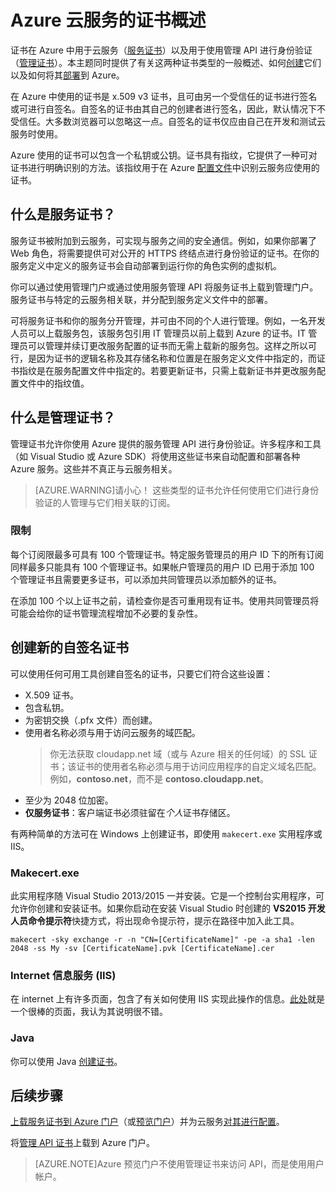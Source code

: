 <properties 
	pageTitle="Azure 云服务 - 所有你想要了解的关于证书的内容" 
	description="了解如何使用 Windows Azure 创建和使用证书" 
	services="cloud-services" 
	documentationCenter=".net" 
	authors="Thraka" 
	manager="timlt" 
	editor=""/>

<tags 
	ms.service="cloud-services" 
	ms.date="07/16/2015"
	wacn.date="09/15/2015"/>

# Azure 云服务的证书概述
证书在 Azure 中用于云服务（[服务证书](#what-are-service-certificates)）以及用于使用管理 API 进行身份验证（[管理证书](#what-are-management-certificates)）。本主题同时提供了有关这两种证书类型的一般概述、如何[创建](#create)它们以及如何将其[部署](#deploy)到 Azure。

在 Azure 中使用的证书是 x.509 v3 证书，且可由另一个受信任的证书进行签名或可进行自签名。自签名的证书由其自己的创建者进行签名，因此，默认情况下不受信任。大多数浏览器可以忽略这一点。自签名的证书仅应由自己在开发和测试云服务时使用。

Azure 使用的证书可以包含一个私钥或公钥。证书具有指纹，它提供了一种可对证书进行明确识别的方法。该指纹用于在 Azure [配置文件](/documentation/articles/cloud-services-configure-ssl-certificate)中识别云服务应使用的证书。

## 什么是服务证书？
服务证书被附加到云服务，可实现与服务之间的安全通信。例如，如果你部署了 Web 角色，将需要提供可对公开的 HTTPS 终结点进行身份验证的证书。在你的服务定义中定义的服务证书会自动部署到运行你的角色实例的虚拟机。

你可以通过使用管理门户或通过使用服务管理 API 将服务证书上载到管理门户。服务证书与特定的云服务相关联，并分配到服务定义文件中的部署。

可将服务证书和你的服务分开管理，并可由不同的个人进行管理。例如，一名开发人员可以上载服务包，该服务包引用 IT 管理员以前上载到 Azure 的证书。IT 管理员可以管理并续订更改服务配置的证书而无需上载新的服务包。这样之所以可行，是因为证书的逻辑名称及其存储名称和位置是在服务定义文件中指定的，而证书指纹是在服务配置文件中指定的。若要更新证书，只需上载新证书并更改服务配置文件中的指纹值。

## 什么是管理证书？
管理证书允许你使用 Azure 提供的服务管理 API 进行身份验证。许多程序和工具（如 Visual Studio 或 Azure SDK）将使用这些证书来自动配置和部署各种 Azure 服务。这些并不真正与云服务相关。

>[AZURE.WARNING]请小心！ 这些类型的证书允许任何使用它们进行身份验证的人管理与它们相关联的订阅。

### 限制
每个订阅限最多可具有 100 个管理证书。特定服务管理员的用户 ID 下的所有订阅同样最多只能具有 100 个管理证书。如果帐户管理员的用户 ID 已用于添加 100 个管理证书且需要更多证书，可以添加共同管理员以添加额外的证书。

在添加 100 个以上证书之前，请检查你是否可重用现有证书。使用共同管理员将可能会给你的证书管理流程增加不必要的复杂性。


<a name="create"></a>
## <a id="create"></a>创建新的自签名证书
可以使用任何可用工具创建自签名的证书，只要它们符合这些设置：

* X.509 证书。
* 包含私钥。
* 为密钥交换（.pfx 文件）而创建。
* 使用者名称必须与用于访问云服务的域匹配。
    > 你无法获取 cloudapp.net 域（或与 Azure 相关的任何域）的 SSL 证书；该证书的使用者名称必须与用于访问应用程序的自定义域名匹配。例如，**contoso.net**，而不是 **contoso.cloudapp.net**。
* 至少为 2048 位加密。
* **仅服务证书**：客户端证书必须驻留在*个人*证书存储区。

有两种简单的方法可在 Windows 上创建证书，即使用 `makecert.exe` 实用程序或 IIS。

### Makecert.exe

此实用程序随 Visual Studio 2013/2015 一并安装。它是一个控制台实用程序，可允许你创建和安装证书。如果你启动在安装 Visual Studio 时创建的 **VS2015 开发人员命令提示符**快捷方式，将出现命令提示符，提示在路径中加入此工具。

    makecert -sky exchange -r -n "CN=[CertificateName]" -pe -a sha1 -len 2048 -ss My -sv [CertificateName].pvk [CertificateName].cer


### Internet 信息服务 (IIS)

在 internet 上有许多页面，包含了有关如何使用 IIS 实现此操作的信息。[此处](https://www.sslshopper.com/article-how-to-create-a-self-signed-certificate-in-iis-7.html)就是一个很棒的页面，我认为其说明很不错。

### Java
你可以使用 Java [创建证书](../app-service-web/java-create-azure-website-using-java-sdk.md#create-a-certificate)。

## 后续步骤

[上载服务证书到 Azure 门户](/documentation/articles/cloud-services-configure-ssl-certificate)（或[预览门户](/documentation/articles/cloud-services-configure-ssl-certificate-portal)）并为云服务[对其进行配置](/documentation/articles/cloud-services-xml-certs)。

将[管理 API 证书](/documentation/articles/azure-api-management-certs)上载到 Azure 门户。

>[AZURE.NOTE]Azure 预览门户不使用管理证书来访问 API，而是使用用户帐户。

<!---HONumber=67-->